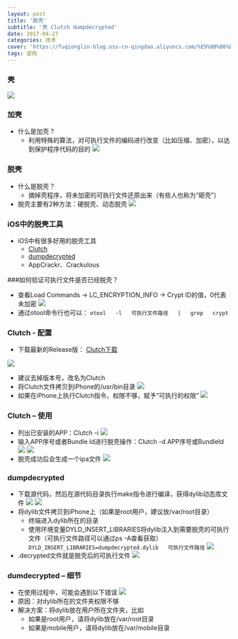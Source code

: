 ```yaml
---
layout: post
title: '脱壳'
subtitle: '壳 Clutch dumpdecrypted'
date: 2017-04-27
categories: 技术
cover: 'https://fuqionglin-blog.oss-cn-qingdao.aliyuncs.com/%E9%80%86%E5%90%91/day05/day05-header.jpg'
tags: 逆向
---
```


### 壳
![](https://fuqionglin-blog.oss-cn-qingdao.aliyuncs.com/%E9%80%86%E5%90%91/day05/day05-01.jpg)

### 加壳
- 什么是加壳？
    - 利用特殊的算法，对可执行文件的编码进行改变（比如压缩、加密），以达到保护程序代码的目的
![](https://fuqionglin-blog.oss-cn-qingdao.aliyuncs.com/%E9%80%86%E5%90%91/day05/day05-02.jpg)

### 脱壳
- 什么是脱壳？
    - 摘掉壳程序，将未加密的可执行文件还原出来（有些人也称为“砸壳”）
- 脱壳主要有2种方法：硬脱壳、动态脱壳
![](https://fuqionglin-blog.oss-cn-qingdao.aliyuncs.com/%E9%80%86%E5%90%91/day05/day05-03.jpg)

### iOS中的脱壳工具
- iOS中有很多好用的脱壳工具
    - [Clutch](https://github.com/KJCracks/Clutch)
    - [dumpdecrypted](https://github.com/stefanesser/dumpdecrypted/)
    - AppCrackr、Crackulous

###如何验证可执行文件是否已经脱壳？
- 查看Load Commands -> LC_ENCRYPTION_INFO -> Crypt ID的值，0代表未加密
![](https://fuqionglin-blog.oss-cn-qingdao.aliyuncs.com/%E9%80%86%E5%90%91/day05/day05-04.png)
- 通过otool命令行也可以：
`otool   -l   可执行文件路径   |   grep   crypt`

### Clutch - 配置
- 下载最新的Release版： 
[Clutch下载](https://github.com/KJCracks/Clutch/releases)

![](https://fuqionglin-blog.oss-cn-qingdao.aliyuncs.com/%E9%80%86%E5%90%91/day05/day05-06.png)
- 建议去掉版本号，改名为Clutch
- 将Clutch文件拷贝到iPhone的/usr/bin目录
![](https://fuqionglin-blog.oss-cn-qingdao.aliyuncs.com/%E9%80%86%E5%90%91/day05/day05-05.png)
- 如果在iPhone上执行Clutch指令，权限不够，赋予“可执行的权限”
![](https://fuqionglin-blog.oss-cn-qingdao.aliyuncs.com/%E9%80%86%E5%90%91/day05/day05-07.png)

### Clutch – 使用
- 列出已安装的APP：Clutch -i
![](https://fuqionglin-blog.oss-cn-qingdao.aliyuncs.com/%E9%80%86%E5%90%91/day05/day05-08.png)
- 输入APP序号或者Bundle Id进行脱壳操作：Clutch -d APP序号或BundleId
![](https://fuqionglin-blog.oss-cn-qingdao.aliyuncs.com/%E9%80%86%E5%90%91/day05/day05-09.png)
![](https://fuqionglin-blog.oss-cn-qingdao.aliyuncs.com/%E9%80%86%E5%90%91/day05/day05-10.png)
- 脱壳成功后会生成一个ipa文件
![](https://fuqionglin-blog.oss-cn-qingdao.aliyuncs.com/%E9%80%86%E5%90%91/day05/day05-11.png)

### dumpdecrypted
- 下载源代码，然后在源代码目录执行make指令进行编译，获得dylib动态库文件
![](https://fuqionglin-blog.oss-cn-qingdao.aliyuncs.com/%E9%80%86%E5%90%91/day05/day05-12.png)
![](https://fuqionglin-blog.oss-cn-qingdao.aliyuncs.com/%E9%80%86%E5%90%91/day05/day05-13.png)
- 将dylib文件拷贝到iPhone上（如果是root用户，建议放/var/root目录）
    - 终端进入dylib所在的目录
    - 使用环境变量DYLD_INSERT_LIBRARIES将dylib注入到需要脱壳的可执行文件（可执行文件路径可以通过ps -A查看获取）
`DYLD_INSERT_LIBRARIES=dumpdecrypted.dylib   可执行文件路径`
![](https://fuqionglin-blog.oss-cn-qingdao.aliyuncs.com/%E9%80%86%E5%90%91/day05/day05-14.png)
- .decrypted文件就是脱壳后的可执行文件
![](https://fuqionglin-blog.oss-cn-qingdao.aliyuncs.com/%E9%80%86%E5%90%91/day05/day05-15.png)

### dumdecrypted – 细节
- 在使用过程中，可能会遇到以下错误
![](https://fuqionglin-blog.oss-cn-qingdao.aliyuncs.com/%E9%80%86%E5%90%91/day05/day05-16.png)
- 原因：对dylib所在的文件夹权限不够
- 解决方案：将dylib放在用户所在文件夹，比如
    - 如果是root用户，请将dylib放在/var/root目录
    - 如果是mobile用户，请将dylib放在/var/mobile目录




